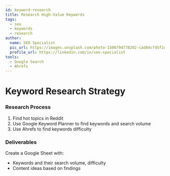 ```yaml
---
id: keyword-research
title: Research High-Value Keywords
tags:
  - seo
  - keywords
  - research
author:
  name: SEO Specialist
  pic_url: https://images.unsplash.com/photo-1506794778202-cad84cf45f1d?w=100&h=100&fit=crop&crop=face
  profile_url: https://linkedin.com/in/seo-specialist
tools:
  - Google Search
  - Ahrefs
---
```

# Keyword Research Strategy

### Research Process
1. Find hot topics in Reddit
2. Use Google Keyword Planner to find keywords and search volume
3. Use Ahrefs to find keywords difficulty

### Deliverables
Create a Google Sheet with:
- Keywords and their search volume, difficulty
- Content ideas based on findings